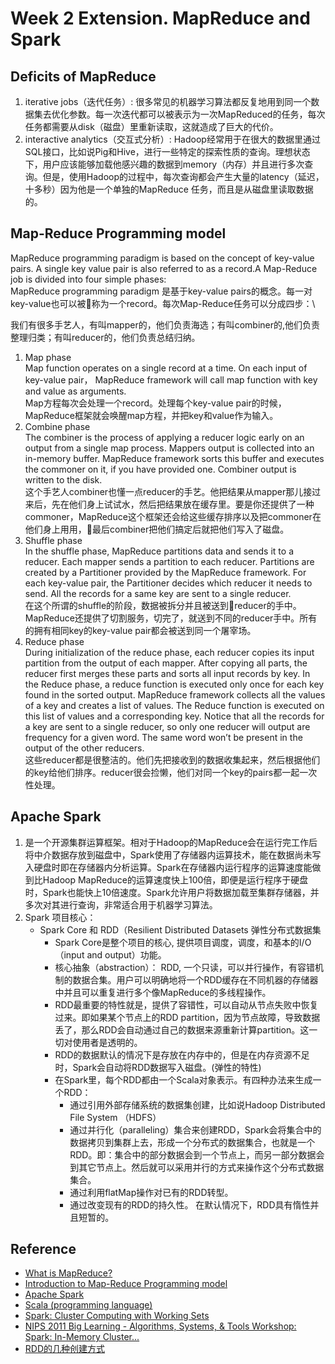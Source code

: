 # Week 2 Extension. MapReduce and Spark

## Deficits of MapReduce
1. iterative jobs（迭代任务）: 很多常见的机器学习算法都反复地用到同一个数据集去优化参数。每一次迭代都可以被表示为一次MapReduced的任务，每次任务都需要从disk（磁盘）里重新读取，这就造成了巨大的代价。
2. interactive analytics（交互式分析）: Hadoop经常用于在很大的数据里通过SQL接口，比如说Pig和Hive，进行一些特定的探索性质的查询。理想状态下，用户应该能够加载他感兴趣的数据到memory（内存）并且进行多次查询。但是，使用Hadoop的过程中，每次查询都会产生大量的latency（延迟，十多秒）因为他是一个单独的MapReduce 任务，而且是从磁盘里读取数据的。
## Map-Reduce Programming model
MapReduce programming paradigm is based on the concept of key-value pairs. A single key value pair is also referred to as a record.A Map-Reduce job is divided into four simple phases:\
MapReduce programming paradigm 是基于key-value pairs的概念。每一对key-value也可以被称为一个record。每次Map-Reduce任务可以分成四步：\

我们有很多手艺人，有叫mapper的，他们负责海选；有叫combiner的,他们负责整理归类；有叫reducer的，他们负责总结归纳。

1. Map phase\
Map function operates on a single record at a time. On each input of key-value pair， MapReduce framework will call map function with key and value as arguments. \
Map方程每次会处理一个record。处理每个key-value pair的时候，MapReduce框架就会唤醒map方程，并把key和value作为输入。
2. Combine phase\
The combiner is the process of applying a reducer logic early on an output from a single map process. Mappers output is collected into an in-memory buffer. MapReduce framework sorts this buffer and executes the commoner on it, if you have provided one. Combiner output is written to the disk.\
这个手艺人combiner也懂一点reducer的手艺。他把结果从mapper那儿接过来后，先在他们身上试试水，然后把结果放在缓存里。要是你还提供了一种commoner，MapReduce这个框架还会给这些缓存排序以及把commoner在他们身上用用，最后combiner把他们搞定后就把他们写入了磁盘。
3. Shuffle phase\
In the shuffle phase, MapReduce partitions data and sends it to a reducer. Each mapper sends a partition to each reducer. Partitions are created by a Partitioner provided by the MapReduce framework. For each key-value pair, the Partitioner decides which reducer it needs to send. All the records for a same key are sent to a single reducer.\
在这个所谓的shuffle的阶段，数据被拆分并且被送到reducer的手中。MapReduce还提供了切割服务，切完了，就送到不同的reducer手中。所有的拥有相同key的key-value pair都会被送到同一个屠宰场。
4. Reduce phase\
During initialization of the reduce phase, each reducer copies its input partition from the output of each mapper. After copying all parts, the reducer first merges these parts and sorts all input records by key. In the Reduce phase, a reduce function is executed only once for each key found in the sorted output. MapReduce framework collects all the values of a key and creates a list of values. The Reduce function is executed on this list of values and a corresponding key. Notice that all the records for a key are sent to a single reducer, so only one reducer will output are frequency for a given word. The same word won’t be present in the output of the other reducers.\
这些reducer都是很整洁的。他们先把接收到的数据收集起来，然后根据他们的key给他们排序。reducer很会捡懒，他们对同一个key的pairs都一起一次性处理。

## Apache Spark
1. 是一个开源集群运算框架。相对于Hadoop的MapReduce会在运行完工作后将中介数据存放到磁盘中，Spark使用了存储器内运算技术，能在数据尚未写入硬盘时即在存储器内分析运算。Spark在存储器内运行程序的运算速度能做到比Hadoop MapReduce的运算速度快上100倍，即便是运行程序于硬盘时，Spark也能快上10倍速度。Spark允许用户将数据加载至集群存储器，并多次对其进行查询，非常适合用于机器学习算法。
2. Spark 项目核心：
    - Spark Core 和 RDD（Resilient Distributed Datasets 弹性分布式数据集
        - Spark Core是整个项目的核心, 提供项目调度，调度，和基本的I/O（input and output）功能。
        - 核心抽象（abstraction）： RDD, 一个只读，可以并行操作，有容错机制的数据合集。用户可以明确地将一个RDD缓存在不同机器的存储器中并且可以重复进行多个像MapReduce的多线程操作。
        - RDD最重要的特性就是，提供了容错性，可以自动从节点失败中恢复过来。即如果某个节点上的RDD partition，因为节点故障，导致数据丢了，那么RDD会自动通过自己的数据来源重新计算partition。这一切对使用者是透明的。
        - RDD的数据默认的情况下是存放在内存中的，但是在内存资源不足时，Spark会自动将RDD数据写入磁盘。(弹性的特性)
        - 在Spark里，每个RDD都由一个Scala对象表示。有四种办法来生成一个RDD：
            - 通过引用外部存储系统的数据集创建，比如说Hadoop Distributed File System （HDFS）
            - 通过并行化（paralleling）集合来创建RDD，Spark会将集合中的数据拷贝到集群上去，形成一个分布式的数据集合，也就是一个RDD。即：集合中的部分数据会到一个节点上，而另一部分数据会到其它节点上。然后就可以采用并行的方式来操作这个分布式数据集合。
            - 通过利用flatMap操作对已有的RDD转型。
            - 通过改变现有的RDD的持久性。 在默认情况下，RDD具有惰性并且短暂的。

## Reference
- [What is MapReduce?](https://www.ibm.com/analytics/hadoop/mapreduce)
- [Introduction to Map-Reduce Programming model](https://blog.eduonix.com/bigdata-and-hadoop/introduction-map-reduce-programming-model/)
- [Apache Spark](https://zh.wikipedia.org/wiki/Apache_Spark)
- [Scala (programming language)](https://en.wikipedia.org/wiki/Scala_(programming_language))
- [Spark: Cluster Computing with Working Sets](https://www.usenix.org/legacy/event/hotcloud10/tech/full_papers/Zaharia.pdf)
- [NIPS 2011 Big Learning - Algorithms, Systems, & Tools Workshop: Spark: In-Memory Cluster...](https://www.youtube.com/watch?v=qLvLg-sqxKc)
- [RDD的几种创建方式](https://blog.csdn.net/lemonZhaoTao/article/details/77923337)
